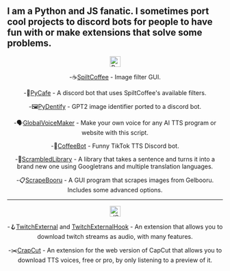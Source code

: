 ## I am a Python and JS fanatic. I sometimes port cool projects to discord bots for people to have fun with or make extensions that solve some problems.

<div align='center'>
  <img src="https://api.jm26.net/badge/beta?g&label=Python&icon=f3e2&message=Projects&color=1800cc&format=jpg" height="25px" alt="Python Projects">  
  
  -☕[SpiltCoffee](https://github.com/AllSpaghettiNoCode/SpiltCoffee) - Image filter GUI.
  
  -🍵[PyCafe](https://github.com/AllSpaghettiNoCode/PyCafe) - A discord bot that uses SpiltCoffee's available filters.

  -🖼️[PyDentify](https://github.com/AllSpaghettiNoCode/PyDentify) - GPT2 image identifier ported to a discord bot.

  -🗣️[GlobalVoiceMaker](https://github.com/AllSpaghettiNoCode/GlobalVoiceMaker) - Make your own voice for any AI TTS program or website with this script.

  -🎵[CoffeeBot](https://github.com/AllSpaghettiNoCode/CoffeeBot) - Funny TikTok TTS Discord bot.

  -🍳[ScrambledLibrary](https://github.com/AllSpaghettiNoCode/ScrambledLibrary) - A library that takes a sentence and turns it into a brand new one using Googletrans and multiple translation languages.

  -📋[ScrapeBooru](https://github.com/AllSpaghettiNoCode/ScrapeBooru) - A GUI program that scrapes images from Gelbooru. Includes some advanced options.

---

<img src="https://api.jm26.net/badge?g&label=JS&icon=f3b8&message=Projects&color=F1FF00" height="25px" alt="JS Projects">

-🪝[TwitchExternal](https://github.com/AllSpaghettiNoCode/TwitchExternal) and [TwitchExternalHook](https://github.com/AllSpaghettiNoCode/TwitchExternal/tree/hook) - An extension that allows you to download twitch streams as audio, with many features.

-✂️[CrapCut](https://github.com/AllSpaghettiNoCode/CrapCut) - An extension for the web version of CapCut that allows you to download TTS voices, free or pro, by only listening to a preview of it.

</div>
